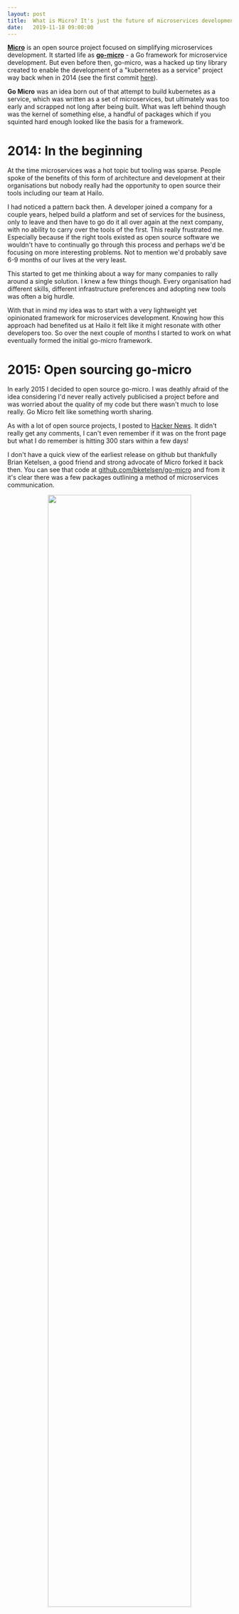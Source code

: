 ```yaml
---
layout:	post
title:	What is Micro? It's just the future of microservices development.
date:	2019-11-18 09:00:00
---
```


[**Micro**](https://github.com/micro/micro) is an open source project focused on simplifying microservices development. 
It started life as [**go-micro**](https://github.com/micro/go-micro) - a Go framework for microservice development. But even 
before then, go-micro, was a hacked up tiny library created to enable the development of a "kubernetes as a service" 
project way back when in 2014 (see the first commit [here](https://gist.github.com/asim/a035820aec2d8cba5d73b5be12c6e707)).

**Go Micro** was an idea born out of that attempt to build kubernetes as a service, which was written as a set of microservices, 
but ultimately was too early and scrapped not long after being built. What was left behind though was the kernel of 
something else, a handful of packages which if you squinted hard enough looked like the basis for a framework.

# 2014: In the beginning

At the time microservices was a hot topic but tooling was sparse. People spoke of the benefits of this form 
of architecture and development at their organisations but nobody really had the opportunity to open source their tools 
including our team at Hailo.

I had noticed a pattern back then. A developer joined a company for a couple years, helped build a platform 
and set of services for the business, only to leave and then have to go do it all over again at the next company, 
with no ability to carry over the tools of the first. This really frustrated me. Especially 
because if the right tools existed as open source software we wouldn't have to continually go through this process 
and perhaps we'd be focusing on more interesting problems. Not to mention we'd probably save 6-9 months of our lives 
at the very least.

This started to get me thinking about a way for many companies to rally around a single solution. I knew 
a few things though. Every organisation had different skills, different infrastructure preferences and 
adopting new tools was often a big hurdle.

With that in mind my idea was to start with a very lightweight yet opinionated framework for microservices development. 
Knowing how this approach had benefited us at Hailo it felt like it might resonate with other developers too. So over 
the next couple of months I started to work on what eventually formed the initial go-micro framework.

# 2015: Open sourcing go-micro

In early 2015 I decided to open source go-micro. I was deathly afraid of the idea considering I'd never really 
actively publicised a project before and was worried about the 
quality of my code but there wasn't much to lose really. Go Micro felt like something worth sharing.

As with a lot of open source projects, I posted to [Hacker News](https://news.ycombinator.com/item?id=8895794). 
It didn't really get any comments, I can't even remember if it 
was on the front page but what I do remember is hitting 300 stars within a few days! 

I don't have a quick view of the earliest release on github but thankfully Brian Ketelsen, a good friend and strong 
advocate of Micro forked it back then. You can see that code at [github.com/bketelsen/go-micro](https://github.com/bketelsen/go-micro) and from it it's clear there was a few packages outlining a method of microservices communication.

<center>
<a href="https://github.com/bketelsen/go-micro">
  <img src="{{ site.baseurl }}/assets/images/fork.png" style="height: auto; width: 80%; margin: 0" />
</a>
</center>

<br>
Go Micro at the time included a **registry** for service discovery, **server** for RPC and protobuf based request 
handling and a **client** to call those services by name. It even included a key-value storage package but 
we later removed this to focus entirely on communication first (we've recently added it back in).

# Micro: A microservices toolkit

Somewhere in mid-2015 I came to the realisation that a framework was not enough. Once you'd written those services 
there needed to be a way to access them, to serve them, and to consume them by traditional means. This is where 
I began to think about a toolkit.

In a lot of cases we see open source tools which try to solve one problem. State, load balancing, messaging, etc but 
in the case of microservices you really needed a holistic system that would cover all the bases in a seamless way. 
Something that would essentially form the foundations of a platform.

In that [**Micro**](https://github.com/micro/micro) was born. Micro was built as a toolkit to enable the development of 
a microservices platform. It contained a CLI, Web dashboard and API gateway along with a sidecar for non Go based 
applications. That sidecar pattern has now evolved into something called "service mesh" but back then Netflix 
had this thing called [Prana](https://github.com/Netflix/Prana) which is what the Micro sidecar was based on.

Micro and Go Micro were my full focus for the rest of 2015 and took a significant period of time to develop but 
in Autumn of that year a few companies started to use it in production which gave me hope that it may thrive 
in the years to come.

# 2016: Validating the tooling

In 2016 I decided it was time to test the waters once more. To let the world know about Micro and drum up some traction.
I went to Hacker News once more, only this time, things went a bit differently 
[https://news.ycombinator.com/item?id=11327679](https://news.ycombinator.com/item?id=11327679).

Hacker News responded positively and Micro shot to the top of the front page. Here's the original blog post 
for those interested in reading it [https://micro-community.github.io/website/blog/2016/03/20/micro.html](https://micro-community.github.io/website/blog/2016/03/20/micro.html).

<center>
<a href="https://micro-community.github.io/website/blog/2016/03/20/micro.html">
  <img src="{{ site.baseurl }}/assets/images/micro-post.png" style="height: auto; width: 80%; margin: 0" />
</a>
</center>
<br>

It was clear there was something here, that there might be a demand for such a set of tools, and I wanted to pursue 
it full time. Back then I got the opportunity to work with [Sixt](sixt.com) through a corporate sponsorship. This 
allowed me to work full time on Micro and use them as a feedback loop for it's features and development.

I'm incredibly grateful to Sixt for that opportunity and what it allowed Micro to become. Without them it's unclear 
if it would have made it to where it is today. The sponsorship let me continue to iterate on the tools 
as a solo effort for a few years. 3 years in fact. 

And in that time, Micro grew, from a small open source project, to one with a community of 1k+ members, thousands 
of GitHub stars, but more importantly use in the real world in production.

# 2019: The evolution of Micro

Fast forward to the present. Earlier this year I got the opportunity to take Micro from a solo bootstrapped open source 
project and turn it into a venture funded company with the potential to change microservices development on a much larger scale.

We're not ready to reveal all the details just yet but what I will say is it's enabled us to start executing on what many of 
us developers long for. The ability to build, share and collaborate on services in the cloud and beyond, without the 
hassle of managing infrastructure.

## Progress

The progress we've made as a small team in 6 months is pretty astounding. Having committed more times in that period than I had 
done in the entire 4 years of working on Micro alone.

<center>
  <img src="{{ site.baseurl }}/assets/images/commits.png" style="height: auto; width: 80%; margin: 0" />
</center>
<br>

And as you can see here, if GitHub stars are a measure of anything, it reflects in our awareness, popularity and usage. 
We recently passed the 10k star mark on the [go-micro](https://github.com/micro/go-micro) framework and it feels as though we're 
just getting started with what's possible.

<center>
  <img src="{{ site.baseurl }}/assets/images/10k-stars.png" style="height: auto; width: 80%; margin: 0" />
</center>

You can probably tell exactly where we went from 1 person to 2. Based on this progress I'm fairly confident in my previous assumption 
that [go-micro](https://github.com/micro/go-micro) will go on to become the most dominant Go framework and likely surpass Spring 
adoption globally within the next decade.

## Micro as a Runtime

[Micro](https://github.com/micro/micro) has also progressed significantly as we've moved on from just a sparse set of tools to 
something we're now calling **a microservice runtime environment**.

The idea behind this is to reorient the toolkit to be a full fledged 
environment for building microservices. One which provides a programmable abstraction layer for the underlying infrastructure built 
as microservices themselves.

This image is a little old but you'll get the idea. By abstracting away the underlying infrastructure and creating it as a set of 
services that all look the same, run the same, feel the same we end up with a programmable runtime that acts as a foundation for 
all development, whether it be local, in docker or on kubernetes in the cloud.

<center>
  <img src="{{ site.baseurl }}/assets/images/runtime.png" style="height: auto; width: 80%; margin: 0" />
</center>
<br>
We also redefine the boundaries between development and operations in a way that allows each side to focus on their roles without 
the cognitive load of understanding the other side. In the developers case, we no longer have to reason about infrastructure just code.

The feature set is fairly extensive and growing. 

<center>
  <img src="{{ site.baseurl }}/assets/images/feature-set.png" style="height: auto; width: 80%; margin: 0" />
</center>
<br>


## Micro as a Platform

Even still while Micro as a runtime and having a Go framework for development solves a lot of problems, this isn't enough. 
So Micro continues to evolve. It's no longer enough to just simply provide the tools for building microservices, we also need to
provide the environment in which to share and consume them. We at Micro are now building a **global shared microservices platform** for 
developers by developers.

What does that really mean? Well imagine the platform you're given to work on when you join a company or all of the things you 
have to do from an infrastructure perspective just to get up and running. We're going to provide this as a service to everyone.

A fully managed serverless platform for microservices development (that's a mouthful).

## Why?

I've become frustrated with the status quo and the way in which developers are now forced to reason about infrastructure 
and cloud-native complexity. The barrier to entry in just getting started is too high. Building services in the cloud 
should be getting vastly easier, not harder.

Just take a look at the cloud-native landscape...

<center>
<a href="https://landscape.cncf.io">
  <img src="{{ site.baseurl }}/assets/images/cncf.png" style="height: auto; width: 80%; margin: 0" />
</a>
</center>
<br>

Having to reason about this as a developer is horrible. All I want to do is write and ship software but now 
I'm expected to walk some arduous path of containers, container orchestration, docker, kubernetes, service mesh, etc, etc. 
Why can't I just write code and run it?

## Microservices

You're probably thinking. Ok that's great, I buy into this vision. Simpler app development without managing infrastructure 
but what's microservices got to do with this? 

We firmly believe that all forms of development at scale inevitably end up as distributed systems and the pattern 
for that development is now largely known as **microservices**.

Microservices unlock a huge productivity boost in the companies that adopt them and the velocity of their 
development is such that with every new service added their is compounding value in the system built.

I also believe that developers need a platform that enables this form of development for them to thrive. One in which
they do not have to reason about infrastructure and where they are provided the tools that empower them to build software at 
scale without having to worry about operating large scale systems.

One highly controversial example I want to share is from the startup bank [Monzo](https://monzo.com).

Monzo opted to pursue a microservices architecture from day 1. Knowing there were initial operational tradeoffs to this 
approach but with an insight from their time at Hailo, they knew if the company succeeded on the product side they'd 
need a scalable platform to help them grow and move fast.

This led to the creation of a platform that is now host to 1500 services. This might sound hard to reason about, but 
a shared platform where every developer has the ability to consume and reuse existing services is a fundamentally powerful thing.

Not only that, but when the platform is managed for you, developers can get back to focusing on what's really important. The 
product and the business.

<center>
<blockquote class="twitter-tweet"><p lang="en" dir="ltr">1500 microservices at <a href="https://twitter.com/monzo?ref_src=twsrc%5Etfw">@monzo</a>; every line is an enforced network rule allowing traffic <a href="https://t.co/2r2y9f6LYO">pic.twitter.com/2r2y9f6LYO</a></p>&mdash; Jack Kleeman (@JackKleeman) <a href="https://twitter.com/JackKleeman/status/1190354757308862468?ref_src=twsrc%5Etfw">November 1, 2019</a></blockquote> <script async src="https://platform.twitter.com/widgets.js" charset="utf-8"></script>
</center>
<br>

# Our solution

This form of development has largely been siloed at large tech cos capable of building such systems. But what 
if this was available to every developer as a shared system outside of those large orgs. What if we were able to 
collaborate across org and across teams. What would the velocity of our development as an industry look like as a whole? 

I would argue that all technology would advance faster than it ever has done in the decades that have come before us.
We would finally capture the true potential of the internet.

GitHub was a prime example of this collaboration and innovation in open source, massively reducing the pain of hosting 
source code and creating an environment for reusing code. However there's just one but, this source code largely sits 
at rest on their platform.

What if instead of just sharing code and running it in silos, we shared an environment for software development, one 
in which we could collaborate on services, reusing each others running applications where necessary and focusing 
on solving higher order problems.

It would have it's own quirks and challenges but the opportunities such a platform presents is immense. And something 
we want to explore at [Micro](https://micro-community.github.io/website), the company.

So that's what we're setting out to do really. To build a global shared services platform for developers by developers. 
Where the pains of cloud, kubernetes and everything else will no longer be felt. An environment 
in which we can build, share and collaborate on micro services based on the [**go-micro**](https://github.com/micro/go-micro) framework.

# Closing

The future of Micro is one which involves rapidly reducing the friction for developers in harnessing the power of 
the cloud and to empower them to build microservices from anywhere, with anyone.

If this sounds interesting to you, come join our community on [**slack**](https://micro-community.github.io/website/slack), kick the tyres 
on the [**go-micro**](https://github.com/micro/go-micro) framework or come help us make it a reality. We're hiring, 
just drop us an email at <a href="mailto:hello@micro.mu"><b>hello@micro.mu</b></a>.

Cheers
<br>
Asim

<h6><a href="https://micro-community.github.io/website">Micro</a></h6>
